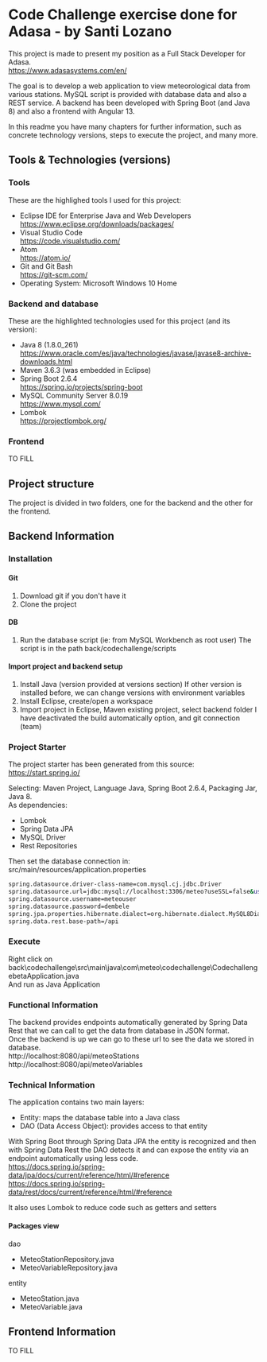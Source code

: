 
# Code Challenge exercise done for Adasa - by Santi Lozano

This project is made to present my position as a Full Stack Developer for 
Adasa.  
https://www.adasasystems.com/en/

The goal is to develop a web application to view meteorological data from 
various stations. MySQL script is provided with database data and also a
REST service. A backend has been developed with Spring Boot (and Java 8) 
and also a frontend with Angular 13.

In this readme you have many chapters for further information, such as
concrete technology versions, steps to execute the project, and many more.


## Tools & Technologies (versions)

### Tools

These are the highlighed tools I used for this project:
* Eclipse IDE for Enterprise Java and Web Developers  
https://www.eclipse.org/downloads/packages/
* Visual Studio Code  
https://code.visualstudio.com/
* Atom  
https://atom.io/
* Git and Git Bash  
https://git-scm.com/
* Operating System: Microsoft Windows 10 Home

### Backend and database

These are the highlighted technologies used for this project (and its version):
* Java 8 (1.8.0_261)  
https://www.oracle.com/es/java/technologies/javase/javase8-archive-downloads.html
* Maven 3.6.3 (was embedded in Eclipse)
* Spring Boot 2.6.4  
https://spring.io/projects/spring-boot
* MySQL Community Server 8.0.19  
https://www.mysql.com/
* Lombok  
https://projectlombok.org/

### Frontend

TO FILL

## Project structure

The project is divided in two folders, one for the backend and the other for 
the frontend.

## Backend Information

### Installation

#### Git

1. Download git if you don't have it
2. Clone the project

#### DB

1. Run the database script (ie: from MySQL Workbench as root user)
  The script is in the path back/codechallenge/scripts

#### Import project and backend setup

1. Install Java (version provided at versions section)
  If other version is installed before, we can change versions with
  environment variables
2. Install Eclipse, create/open a workspace
3. Import project in Eclipse, Maven existing project, select backend folder
  I have deactivated the build automatically option, and git connection (team)

### Project Starter

The project starter has been generated from this source:  
https://start.spring.io/

Selecting: Maven Project, Language Java, Spring Boot 2.6.4, Packaging Jar,
Java 8.  
As dependencies:
* Lombok
* Spring Data JPA
* MySQL Driver
* Rest Repositories

Then set the database connection in:
src/main/resources/application.properties

```bash
spring.datasource.driver-class-name=com.mysql.cj.jdbc.Driver
spring.datasource.url=jdbc:mysql://localhost:3306/meteo?useSSL=false&useUnicode=yes&characterEncoding=UTF-8&allowPublicKeyRetrieval=true&serverTimezone=UTC
spring.datasource.username=meteouser
spring.datasource.password=dembele
spring.jpa.properties.hibernate.dialect=org.hibernate.dialect.MySQL8Dialect
spring.data.rest.base-path=/api
```

### Execute

Right click on  
back\codechallenge\src\main\java\com\meteo\codechallenge\CodechallengebetaApplication.java  
And run as Java Application

### Functional Information

The backend provides endpoints automatically generated by Spring Data Rest
that we can call to get the data from database in JSON format.  
Once the backend is up we can go to these url to see the data we stored in
database.  
http://localhost:8080/api/meteoStations  
http://localhost:8080/api/meteoVariables

### Technical Information

The application contains two main layers:
* Entity: maps the database table into a Java class
* DAO (Data Access Object): provides access to that entity

With Spring Boot through Spring Data JPA the entity is recognized and then with
Spring Data Rest the DAO detects it and can expose the entity via an endpoint
automatically using less code.  
https://docs.spring.io/spring-data/jpa/docs/current/reference/html/#reference  
https://docs.spring.io/spring-data/rest/docs/current/reference/html/#reference

It also uses Lombok to reduce code such as getters and setters 

#### Packages view

dao
* MeteoStationRepository.java
* MeteoVariableRepository.java

entity
* MeteoStation.java
* MeteoVariable.java

## Frontend Information

TO FILL